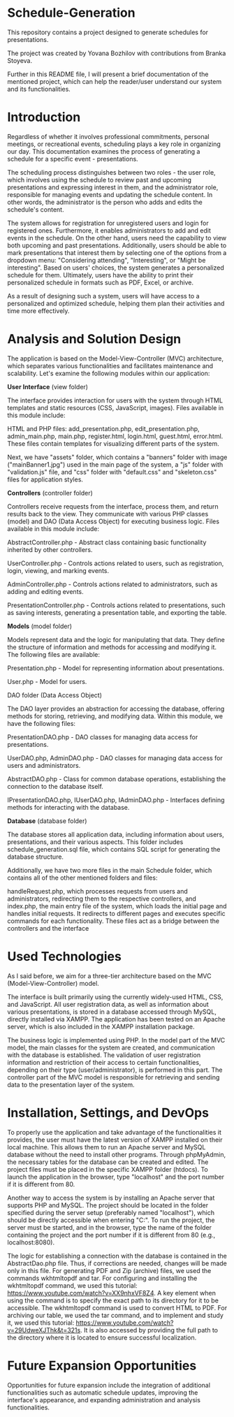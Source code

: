# Schedule-Generation
This repository contains a project designed to generate schedules for presentations.

The project was created by Yovana Bozhilov with contributions from Branka Stoyeva.

Further in this README file, I will present a brief documentation of the mentioned project, which can help the reader/user understand our system and its functionalities.

# Introduction
Regardless of whether it involves professional commitments, personal meetings, or recreational events, scheduling plays a key role in organizing our day. This documentation examines the process of generating a schedule for a specific event - presentations.

The scheduling process distinguishes between two roles - the user role, which involves using the schedule to review past and upcoming presentations and expressing interest in them, and the administrator role, responsible for managing events and updating the schedule content. In other words, the administrator is the person who adds and edits the schedule's content.

The system allows for registration for unregistered users and login for registered ones. Furthermore, it enables administrators to add and edit events in the schedule. On the other hand, users need the capability to view both upcoming and past presentations. Additionally, users should be able to mark presentations that interest them by selecting one of the options from a dropdown menu: "Considering attending", "Interesting", or "Might be interesting". Based on users' choices, the system generates a personalized schedule for them. Ultimately, users have the ability to print their personalized schedule in formats such as PDF, Excel, or archive.

As a result of designing such a system, users will have access to a personalized and optimized schedule, helping them plan their activities and time more effectively.

# Analysis and Solution Design
The application is based on the Model-View-Controller (MVC) architecture, which separates various functionalities and facilitates maintenance and scalability. Let's examine the following modules within our application:

**User Interface** (view folder)

The interface provides interaction for users with the system through HTML templates and static resources (CSS, JavaScript, images). Files available in this module include:

HTML and PHP files: add_presentation.php, edit_presentation.php, admin_main.php, main.php, register.html, login.html, guest.html, error.html. These files contain templates for visualizing different parts of the system.

Next, we have "assets" folder, which contains a "banners" folder with image ("mainBanner1.jpg") used in the main page of the system, a "js" folder with "validation.js" file, and "css" folder with "default.css" and "skeleton.css" files for application styles.

**Controllers** (controller folder)

Controllers receive requests from the interface, process them, and return results back to the view. They communicate with various PHP classes (model) and DAO (Data Access Object) for executing business logic. Files available in this module include:

AbstractController.php - Abstract class containing basic functionality inherited by other controllers.

UserController.php - Controls actions related to users, such as registration, login, viewing, and marking events.

AdminController.php - Controls actions related to administrators, such as adding and editing events.

PresentationController.php - Controls actions related to presentations, such as saving interests, generating a presentation table, and exporting the table.

**Models** (model folder)

Models represent data and the logic for manipulating that data. They define the structure of information and methods for accessing and modifying it. The following files are available:

Presentation.php - Model for representing information about presentations.

User.php - Model for users.

DAO folder (Data Access Object)

The DAO layer provides an abstraction for accessing the database, offering methods for storing, retrieving, and modifying data. Within this module, we have the following files:

PresentationDAO.php - DAO classes for managing data access for presentations.

UserDAO.php, AdminDAO.php - DAO classes for managing data access for users and administrators.

AbstractDAO.php - Class for common database operations, establishing the connection to the database itself.

IPresentationDAO.php, IUserDAO.php, IAdminDAO.php - Interfaces defining methods for interacting with the database.

**Database** (database folder)

The database stores all application data, including information about users, presentations, and their various aspects. This folder includes schedule_generation.sql file, which contains SQL script for generating the database structure.

Additionally, we have two more files in the main Schedule folder, which contains all of the other mentioned folders and files:

handleRequest.php, which processes requests from users and administrators, redirecting them to the respective controllers, and index.php, the main entry file of the system, which loads the initial page and handles initial requests. It redirects to different pages and executes specific commands for each functionality. These files act as a bridge between the controllers and the interface

# Used Technologies
As I said before, we aim for a three-tier architecture based on the MVC (Model-View-Controller) model.

The interface is built primarily using the currently widely-used HTML, CSS, and JavaScript. All user registration data, as well as information about various presentations, is stored in a database accessed through MySQL, directly installed via XAMPP. The application has been tested on an Apache server, which is also included in the XAMPP installation package.

The business logic is implemented using PHP. In the model part of the MVC model, the main classes for the system are created, and communication with the database is established. The validation of user registration information and restriction of their access to certain functionalities, depending on their type (user/administrator), is performed in this part. The controller part of the MVC model is responsible for retrieving and sending data to the presentation layer of the system.

# Installation, Settings, and DevOps
To properly use the application and take advantage of the functionalities it provides, the user must have the latest version of XAMPP installed on their local machine. This allows them to run an Apache server and MySQL database without the need to install other programs. Through phpMyAdmin, the necessary tables for the database can be created and edited. The project files must be placed in the specific XAMPP folder (htdocs). To launch the application in the browser, type "localhost" and the port number if it is different from 80.

Another way to access the system is by installing an Apache server that supports PHP and MySQL. The project should be located in the folder specified during the server setup (preferably named "localhost"), which should be directly accessible when entering "C:". To run the project, the server must be started, and in the browser, type the name of the folder containing the project and the port number if it is different from 80 (e.g., localhost:8080).

The logic for establishing a connection with the database is contained in the AbstractDao.php file. Thus, if corrections are needed, changes will be made only in this file. For generating PDF and Zip (archive) files, we used the commands wkhtmltopdf and tar. For configuring and installing the wkhtmltopdf command, we used this tutorial: https://www.youtube.com/watch?v=XX9nhxVF8Z4. A key element when using the command is to specify the exact path to its directory for it to be accessible. The wkhtmltopdf command is used to convert HTML to PDF. For archiving our table, we used the tar command, and to implement and study it, we used this tutorial: https://www.youtube.com/watch?v=29UdweXJThk&t=321s. It is also accessed by providing the full path to the directory where it is located to ensure successful localization.

# Future Expansion Opportunities
Opportunities for future expansion include the integration of additional functionalities such as automatic schedule updates, improving the interface's appearance, and expanding administration and analysis functionalities.
